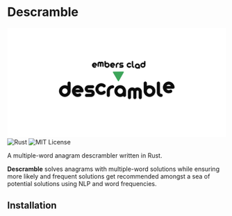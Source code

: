 # Descramble
![descramble](./public/descramble.png)
![Rust](https://img.shields.io/badge/Rust-1.86-red?logo=rust&logoColor=white)
![MIT License](https://img.shields.io/badge/license-MIT-green)


A multiple-word anagram descrambler written in Rust.

**Descramble** solves anagrams with multiple-word solutions while ensuring more likely and frequent solutions get recommended amongst a sea of potential solutions using NLP and word frequencies.

## Installation
